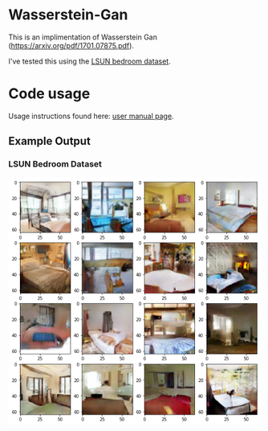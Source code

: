 # Wasserstein-Gan
This is an implimentation of Wasserstein Gan (https://arxiv.org/pdf/1701.07875.pdf).

I've tested this using the [LSUN bedroom dataset](https://www.kaggle.com/jhoward/lsun_bedroom/downloads/lsun_bedroom.zip/1).

# Code usage
Usage instructions found here: [user manual page](USAGE.md).

## Example Output
### LSUN Bedroom Dataset
![](output/bedroom_6.jpg)
